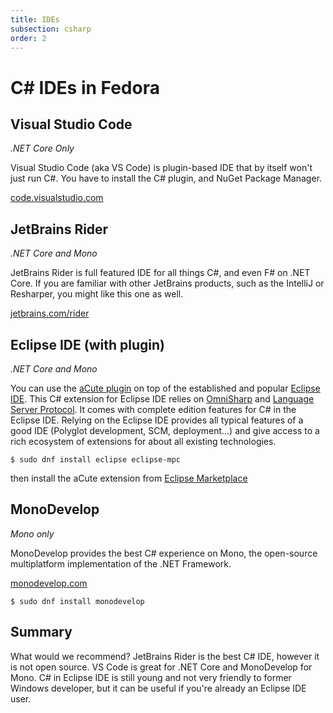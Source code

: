 ```yaml
---
title: IDEs
subsection: csharp
order: 2
---
```


# C# IDEs in Fedora

## Visual Studio Code

_.NET Core Only_

Visual Studio Code (aka VS Code) is plugin-based IDE that by itself won't just run C#. You have to install the C# plugin, and NuGet Package Manager.

[code.visualstudio.com](https://code.visualstudio.com)

## JetBrains Rider

_.NET Core and Mono_

JetBrains Rider is full featured IDE for all things C#, and even F# on .NET Core. If you are familiar with other JetBrains products, such as the IntelliJ or Resharper, you might like this one as well.

[jetbrains.com/rider](http://jetbrains.com/rider)

## Eclipse IDE (with plugin)

_.NET Core and Mono_

You can use the [aCute plugin](https://marketplace.eclipse.org/content/acute-c-edition-eclipse-ide-experimental) on top of the established and popular [Eclipse IDE](/tools/eclipse/about.html). This C# extension for Eclipse IDE relies on [OmniSharp](http://www.omnisharp.net) and [Language Server Protocol](https://github.com/Microsoft/language-server-protocol). It comes with complete edition features for C# in the Eclipse IDE. Relying on the Eclipse IDE provides all typical features of a good IDE (Polyglot development, SCM, deployment...) and give access to a rich ecosystem of extensions for about all existing technologies.

```
$ sudo dnf install eclipse eclipse-mpc
```
then install the aCute extension from [Eclipse Marketplace](https://marketplace.eclipse.org/content/acute-c-edition-eclipse-ide-experimental)

## MonoDevelop

_Mono only_

MonoDevelop provides the best C# experience on Mono, the open-source multiplatform implementation of the .NET Framework.

[monodevelop.com](http://www.monodevelop.com)

```
$ sudo dnf install monodevelop
```

## Summary

What would we recommend? JetBrains Rider is the best C# IDE, however it is not open source. VS Code is great for .NET Core and MonoDevelop for Mono. C# in Eclipse IDE is still young and not very friendly to former Windows developer, but it can be useful if you're already an Eclipse IDE user.
